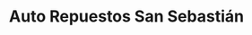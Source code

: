 ---
title: "Auto Repuestos San Sebastián"
url: /san-sebastian/auto-repuestos-san-sebastian-via-214/
shop: Autoteile
---